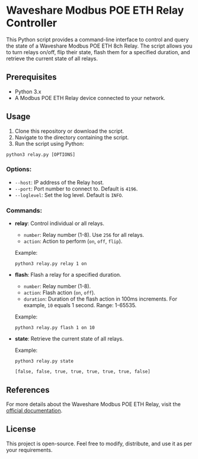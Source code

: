 # Waveshare Modbus POE ETH Relay Controller

This Python script provides a command-line interface to control and query the state of a Waveshare Modbus POE ETH 8ch Relay. The script allows you to turn relays on/off, flip their state, flash them for a specified duration, and retrieve the current state of all relays.

## Prerequisites

- Python 3.x
- A Modbus POE ETH Relay device connected to your network.

## Usage

1. Clone this repository or download the script.
2. Navigate to the directory containing the script.
3. Run the script using Python:

```
python3 relay.py [OPTIONS]
```

### Options:

- `--host`: IP address of the Relay host. 
- `--port`: Port number to connect to. Default is `4196`.
- `--loglevel`: Set the log level. Default is `INFO`.

### Commands:

- **relay**: Control individual or all relays.
  - `number`: Relay number (1-8). Use `256` for all relays.
  - `action`: Action to perform (`on`, `off`, `flip`).

  Example:
  ```
  python3 relay.py relay 1 on
  ```

- **flash**: Flash a relay for a specified duration.
  - `number`: Relay number (1-8).
  - `action`: Flash action (`on`, `off`).
  - `duration`: Duration of the flash action in 100ms increments. For example, `10` equals 1 second. Range: 1-65535.

  Example:
  ```
  python3 relay.py flash 1 on 10
  ```

- **state**: Retrieve the current state of all relays.

  Example:
  ```
  python3 relay.py state
  
  [false, false, true, true, true, true, true, false]
  ```


## References

For more details about the Waveshare Modbus POE ETH Relay, visit the [official documentation](https://www.waveshare.com/wiki/Modbus_POE_ETH_Relay).

## License

This project is open-source. Feel free to modify, distribute, and use it as per your requirements.
